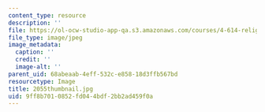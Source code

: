 ```yaml
---
content_type: resource
description: ''
file: https://ol-ocw-studio-app-qa.s3.amazonaws.com/courses/4-614-religious-architecture-and-islamic-cultures-fall-2002/9ff8b7010852fd044bdf2bb2ad459f0a_2055thumbnail.jpg
file_type: image/jpeg
image_metadata:
  caption: ''
  credit: ''
  image-alt: ''
parent_uid: 68abeaab-4eff-532c-e858-18d3ffb567bd
resourcetype: Image
title: 2055thumbnail.jpg
uid: 9ff8b701-0852-fd04-4bdf-2bb2ad459f0a
---
```

